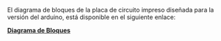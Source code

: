 
El diagrama de bloques de la placa de circuito impreso diseñada para la versión del arduino, está disponible en el siguiente enlace:

**[Diagrama de Bloques](https://gitlab.com/reespirator/reespirator2020/-/blob/master/electronics/arduino/diagrama_bloques_esquema.md "Diagrama de Bloques")**